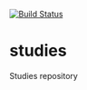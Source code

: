 [![Build Status](https://travis-ci.com/riosney/studies.svg?branch=main)](https://travis-ci.com/riosney/studies)
# studies
Studies repository
